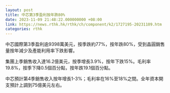 ```yaml
---
layout: post
title: 中芯第3季盈利按年跌80%
date: 2023-11-09 21:48:22.000000000 +08:00
link: https://news.rthk.hk/rthk/ch/component/k2/1727195-20231109.htm
categories: rthk
---
```


中芯國際第3季盈利逾9398萬美元，按季跌約77%，按年跌80%，受到晶圓銷售量按年減少及產能利用率下跌影響。

集團上季銷售收入達16.2億美元，按季增長3.9%，按年下跌15%。毛利率19.8%，按季下降0.5個百分點，按年跌19.1個百分點。

中芯預計第4季銷售收入按年增長1-3%；毛利率在16%至18%之間。全年資本開支預計上調到75億美元左右。
